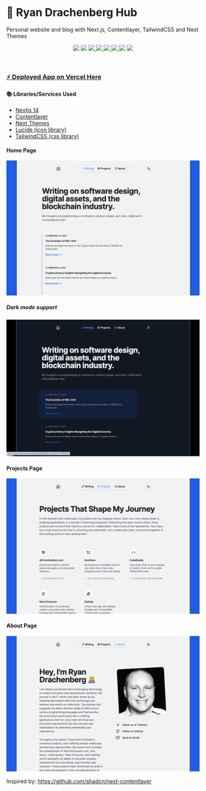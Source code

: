 # 🏡 Ryan Drachenberg Hub

Personal website and blog with Next.js, Contentlayer, TailwindCSS and Next Themes

<p align='center'>
    <img src='https://img.shields.io/badge/MDX-50.5%25-brightgreen?style=plastic&logo=markdown'>
    <img src='https://img.shields.io/badge/TypeScript-42.1%25-blue?style=plascit&logo=typescript&logoColor=blue'>
    <a href='https://github.com/rdrachenberg'>
        <img src='https://img.shields.io/badge/Node%20-.js-success?style=plastic&logo=Node.js&logoColor=success'>
        <img src='https://img.shields.io/badge/React%20-18-informational?style=plastic&logo=React&logoColor=#61DAFB'>
    </a>
    <a href='https://github.com/rdrachenberg'>
        <img src='https://img.shields.io/badge/Next%20-.js-success?style=plastic&logo=next.js&logoColor=white'>
    </a>
    <a href='https://github.com/rdrachenberg'>
        <img src='https://img.shields.io/badge/Made%20by-rDrachenberg-blue?style=plastic&logo=visual-studio-code&logoColor=blue'>
    </a> 
    <img src= 'https://img.shields.io/github/issues/rdrachenberg/ryan-react-app?style=plastic' />
    <a href='mailto:RyanDrachenberg@gmail.com'>
        <img src='https://img.shields.io/badge/Ask%20me-anything-1abc9c.svg?logo=minutemailer&logoColor=#29B99B'>
    </a>
</p>
</br>


### [⚡️ Deployed App on Vercel Here](https://ryan-drachenberg.vercel.app/)

#### 📚 Libraries/Services Used

- [Nextjs 14](https://nextjs.org)
- [Contentlayer](https://contentlayer.dev)
- [Next Themes](https://www.npmjs.com/package/next-themes?activeTab=readme)
- [Lucide (icon library)](https://lucide.dev)
- [TailwindCSS (css library)](https://tailwindcss.com)


####  Home Page 
<p align='center'>
 <img src='https://github.com/rdrachenberg/ryan-react-app/blob/main/assets/ryan-drachenberg-home-light.png?raw=true'>
</p>

##### Dark mode support
<p align='center'>
 <img src='https://github.com/rdrachenberg/ryan-react-app/blob/main/assets/ryan-drachenberg-home-dark.png?raw=true'>
</p>

#### Projects Page 
<p align='center'>
 <img src='https://github.com/rdrachenberg/ryan-react-app/blob/main/assets/ryan-drachenberg-projects.png?raw=true'>
</p>

#### About Page 
<p align='center'>
 <img src='https://github.com/rdrachenberg/ryan-react-app/blob/main/assets/ryan-drachenberg-about.png?raw=true'>
</p>


Inspired by: https://github.com/shadcn/next-contentlayer

